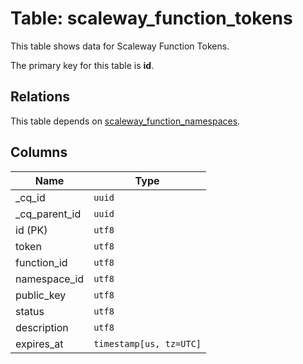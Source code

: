 # Table: scaleway_function_tokens

This table shows data for Scaleway Function Tokens.

The primary key for this table is **id**.

## Relations

This table depends on [scaleway_function_namespaces](scaleway_function_namespaces.md).

## Columns

| Name          | Type          |
| ------------- | ------------- |
|_cq_id|`uuid`|
|_cq_parent_id|`uuid`|
|id (PK)|`utf8`|
|token|`utf8`|
|function_id|`utf8`|
|namespace_id|`utf8`|
|public_key|`utf8`|
|status|`utf8`|
|description|`utf8`|
|expires_at|`timestamp[us, tz=UTC]`|